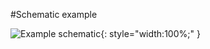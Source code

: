 #Schematic example

![Example schematic](../img/TGZ-D-560-10_20_schematic.svg){: style="width:100%;" }

